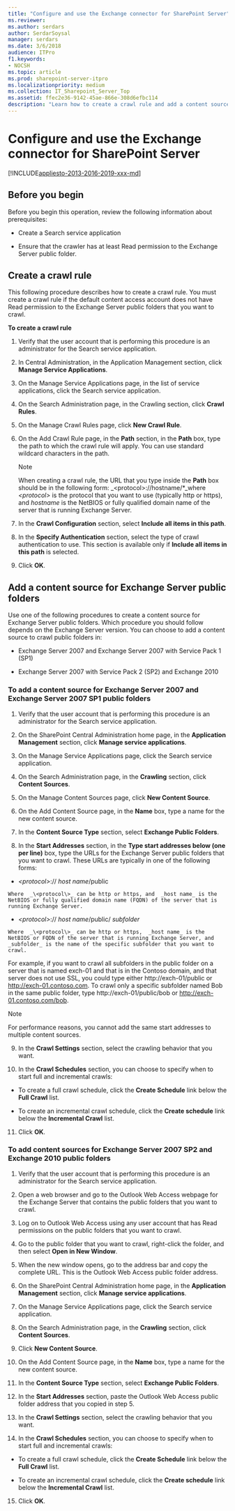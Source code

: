 ```yaml
---
title: "Configure and use the Exchange connector for SharePoint Server"
ms.reviewer: 
ms.author: serdars
author: SerdarSoysal
manager: serdars
ms.date: 3/6/2018
audience: ITPro
f1.keywords:
- NOCSH
ms.topic: article
ms.prod: sharepoint-server-itpro
ms.localizationpriority: medium
ms.collection: IT_Sharepoint_Server_Top
ms.assetid: ffec2e36-9142-45ae-866e-308d6efbc114
description: "Learn how to create a crawl rule and add a content source to crawl Exchange Server public folders."
---
```


# Configure and use the Exchange connector for SharePoint Server

[!INCLUDE[appliesto-2013-2016-2019-xxx-md](../includes/appliesto-2013-2016-2019-xxx-md.md)]
    
## Before you begin
<a name="begin"> </a>

Before you begin this operation, review the following information about prerequisites:
  
- Create a Search service application
    
- Ensure that the crawler has at least Read permission to the Exchange Server public folder.
    
## Create a crawl rule
<a name="proc1"> </a>

This following procedure describes how to create a crawl rule. You must create a crawl rule if the default content access account does not have Read permission to the Exchange Server public folders that you want to crawl.
  
 **To create a crawl rule**
  
1. Verify that the user account that is performing this procedure is an administrator for the Search service application.
    
2. In Central Administration, in the Application Management section, click **Manage Service Applications**.
    
3. On the Manage Service Applications page, in the list of service applications, click the Search service application.
    
4. On the Search Administration page, in the Crawling section, click **Crawl Rules**. 
    
5. On the Manage Crawl Rules page, click **New Crawl Rule**. 
    
6. On the Add Crawl Rule page, in the **Path** section, in the **Path** box, type the path to which the crawl rule will apply. You can use standard wildcard characters in the path. 
    
    > [!NOTE]
    > When creating a crawl rule, the URL that you type inside the **Path** box should be in the following form:  _\<protocol\>://hostname/\*_where  _\<protocol\>_ is the protocol that you want to use (typically http or https), and  _hostname_ is the NetBIOS or fully qualified domain name of the server that is running Exchange Server. 
  
7. In the **Crawl Configuration** section, select **Include all items in this path**.
    
8. In the **Specify Authentication** section, select the type of crawl authentication to use. This section is available only if **Include all items in this path** is selected. 
    
9. Click **OK**.
    
## Add a content source for Exchange Server public folders
<a name="proc2"> </a>

Use one of the following procedures to create a content source for Exchange Server public folders. Which procedure you should follow depends on the Exchange Server version. You can choose to add a content source to crawl public folders in: 
  
- Exchange Server 2007 and Exchange Server 2007 with Service Pack 1 (SP1)
    
- Exchange Server 2007 with Service Pack 2 (SP2) and Exchange 2010
    
### To add a content source for Exchange Server 2007 and Exchange Server 2007 SP1 public folders

1. Verify that the user account that is performing this procedure is an administrator for the Search service application.
    
2. On the SharePoint Central Administration home page, in the **Application Management** section, click **Manage service applications**.
    
3. On the Manage Service Applications page, click the Search service application.
    
4. On the Search Administration page, in the **Crawling** section, click **Content Sources**.
    
5. On the Manage Content Sources page, click **New Content Source**.
    
6. On the Add Content Source page, in the **Name** box, type a name for the new content source. 
    
7. In the **Content Source Type** section, select **Exchange Public Folders**.
    
8. In the **Start Addresses** section, in the **Type start addresses below (one per line)** box, type the URLs for the Exchange Server public folders that you want to crawl. These URLs are typically in one of the following forms: 
    
  -  _\<protocol\>_:// _host name_/public
    
    Where  _\<protocol\>_ can be http or https, and  _host name_ is the NetBIOS or fully qualified domain name (FQDN) of the server that is running Exchange Server. 
    
  -  _\<protocol\>_:// _host name_/public/ _subfolder_
    
    Where  _\<protocol\>_ can be http or https,  _host name_ is the NetBIOS or FQDN of the server that is running Exchange Server, and  _subfolder_ is the name of the specific subfolder that you want to crawl. 
    
  For example, if you want to crawl all subfolders in the public folder on a server that is named exch-01 and that is in the Contoso domain, and that server does not use SSL, you could type either http://exch-01/public or http://exch-01.contoso.com. To crawl only a specific subfolder named Bob in the same public folder, type http://exch-01/public/bob or http://exch-01.contoso.com/bob.
    
  > [!NOTE]
  > For performance reasons, you cannot add the same start addresses to multiple content sources. 
  
9. In the **Crawl Settings** section, select the crawling behavior that you want. 
    
10. In the **Crawl Schedules** section, you can choose to specify when to start full and incremental crawls: 
    
  - To create a full crawl schedule, click the **Create Schedule** link below the **Full Crawl** list. 
    
  - To create an incremental crawl schedule, click the **Create schedule** link below the **Incremental Crawl** list. 
    
11. Click **OK**.
    
### To add content sources for Exchange Server 2007 SP2 and Exchange 2010 public folders

1. Verify that the user account that is performing this procedure is an administrator for the Search service application.
    
2. Open a web browser and go to the Outlook Web Access webpage for the Exchange Server that contains the public folders that you want to crawl.
    
3. Log on to Outlook Web Access using any user account that has Read permissions on the public folders that you want to crawl.
    
4. Go to the public folder that you want to crawl, right-click the folder, and then select **Open in New Window**.
    
5. When the new window opens, go to the address bar and copy the complete URL. This is the Outlook Web Access public folder address.
    
6. On the SharePoint Central Administration home page, in the **Application Management** section, click **Manage service applications**.
    
7. On the Manage Service Applications page, click the Search service application.
    
8. On the Search Administration page, in the **Crawling** section, click **Content Sources**.
    
9. Click **New Content Source**. 
    
10. On the Add Content Source page, in the **Name** box, type a name for the new content source. 
    
11. In the **Content Source Type** section, select **Exchange Public Folders**.
    
12. In the **Start Addresses** section, paste the Outlook Web Access public folder address that you copied in step 5. 
    
13. In the **Crawl Settings** section, select the crawling behavior that you want. 
    
14. In the **Crawl Schedules** section, you can choose to specify when to start full and incremental crawls: 
    
  - To create a full crawl schedule, click the **Create Schedule** link below the **Full Crawl** list. 
    
  - To create an incremental crawl schedule, click the **Create schedule** link below the **Incremental Crawl** list. 
    
15. Click **OK**.
    

